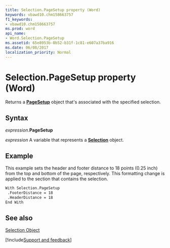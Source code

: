 ```yaml
---
title: Selection.PageSetup property (Word)
keywords: vbawd10.chm158663757
f1_keywords:
- vbawd10.chm158663757
ms.prod: word
api_name:
- Word.Selection.PageSetup
ms.assetid: 65e8953b-0b52-b31f-1c81-e607a37ba916
ms.date: 06/08/2017
localization_priority: Normal
---
```



# Selection.PageSetup property (Word)

Returns a  **[PageSetup](Word.PageSetup.md)** object that's associated with the specified selection.


## Syntax

_expression_.**PageSetup**

_expression_ A variable that represents a **[Selection](Word.Selection.md)** object.


## Example

This example sets the header and footer distance to 18 points (0.25 inch) from the top and bottom of the page, respectively. This formatting change is applied to the section that contains the selection.


```vb
With Selection.PageSetup 
 .FooterDistance = 18 
 .HeaderDistance = 18 
End With
```


## See also


[Selection Object](Word.Selection.md)

[!include[Support and feedback](~/includes/feedback-boilerplate.md)]